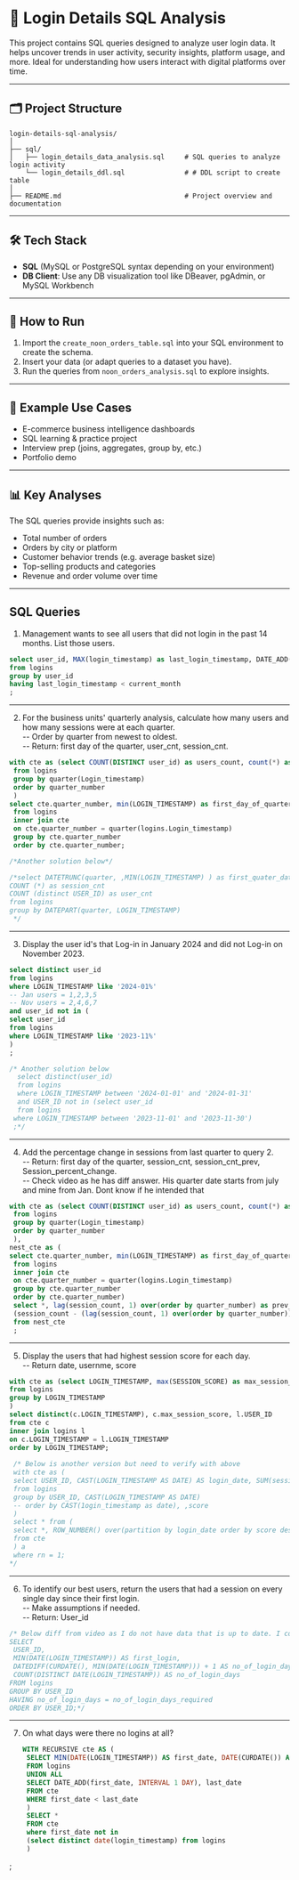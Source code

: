 # 🔐 Login Details SQL Analysis

This project contains SQL queries designed to analyze user login data. It helps uncover trends in user activity, security insights, platform usage, and more. Ideal for understanding how users interact with digital platforms over time.

---

## 🗂️ Project Structure

```
login-details-sql-analysis/
│
├── sql/
│   ├── login_details_data_analysis.sql     # SQL queries to analyze login activity
    └── login_details_ddl.sql               # # DDL script to create table
│
├── README.md                               # Project overview and documentation

```

---

## 🛠️ Tech Stack

- **SQL** (MySQL or PostgreSQL syntax depending on your environment)
- **DB Client**: Use any DB visualization tool like DBeaver, pgAdmin, or MySQL Workbench

---

## 🚀 How to Run

1. Import the `create_noon_orders_table.sql` into your SQL environment to create the schema.
2. Insert your data (or adapt queries to a dataset you have).
3. Run the queries from `noon_orders_analysis.sql` to explore insights.

---

## 📁 Example Use Cases

- E-commerce business intelligence dashboards
- SQL learning & practice project
- Interview prep (joins, aggregates, group by, etc.)
- Portfolio demo

---

## 📊 Key Analyses

The SQL queries provide insights such as:

- Total number of orders
- Orders by city or platform
- Customer behavior trends (e.g. average basket size)
- Top-selling products and categories
- Revenue and order volume over time

---

## SQL Queries

1. Management wants to see all users that did not login in the past 14 months. List those users.

```sql
select user_id, MAX(login_timestamp) as last_login_timestamp, DATE_ADD(CURDATE(), INTERVAL -14 MONTH) as current_month
from logins
group by user_id
having last_login_timestamp < current_month
;
```

---

2. For the business units' quarterly analysis, calculate how many users and how many sessions were at each quarter.  
  -- Order by quarter from newest to oldest.  
  -- Return: first day of the quarter, user_cnt, session_cnt.
   
```sql
with cte as (select COUNT(DISTINCT user_id) as users_count, count(*) as session_count ,quarter(Login_timestamp) as quarter_number
 from logins
 group by quarter(Login_timestamp)
 order by quarter_number
 )
select cte.quarter_number, min(LOGIN_TIMESTAMP) as first_day_of_quarter, cte.session_count , cte.users_count
 from logins
 inner join cte
 on cte.quarter_number = quarter(logins.Login_timestamp)
 group by cte.quarter_number
 order by cte.quarter_number;

/*Another solution below*/

/*select DATETRUNC(quarter, ,MIN(LOGIN_TIMESTAMP) ) as first_quater_date
COUNT (*) as session_cnt
COUNT (distinct USER_ID) as user_cnt
from logins
group by DATEPART(quarter, LOGIN_TIMESTAMP)
 */
```

---

3. Display the user id's that Log-in in January 2024 and did not Log-in on November 2023.
```sql
select distinct user_id
from logins
where LOGIN_TIMESTAMP like '2024-01%' 
-- Jan users = 1,2,3,5
-- Nov users = 2,4,6,7
and user_id not in (
select user_id 
from logins
where LOGIN_TIMESTAMP like '2023-11%'
)
;

/* Another solution below 
  select distinct(user_id)
  from logins
  where LOGIN_TIMESTAMP between '2024-01-01' and '2024-01-31'
  and USER_ID not in (select user_id
  from logins
 where LOGIN_TIMESTAMP between '2023-11-01' and '2023-11-30')
 ;*/
```

---

4. Add the percentage change in sessions from last quarter to query 2.  
-- Return: first day of the quarter, session_cnt, session_cnt_prev, Session_percent_change.  
-- Check video as he has diff answer. His quarter date starts from july and mine from Jan. Dont know if he intended that

```sql
with cte as (select COUNT(DISTINCT user_id) as users_count, count(*) as session_count ,quarter(Login_timestamp) as quarter_number
 from logins
 group by quarter(Login_timestamp)
 order by quarter_number
 ),
nest_cte as (
select cte.quarter_number, min(LOGIN_TIMESTAMP) as first_day_of_quarter, cte.session_count , cte.users_count
 from logins
 inner join cte
 on cte.quarter_number = quarter(logins.Login_timestamp)
 group by cte.quarter_number
 order by cte.quarter_number)
 select *, lag(session_count, 1) over(order by quarter_number) as prev_session_count, 
 (session_count - (lag(session_count, 1) over(order by quarter_number))) / lag(session_count, 1) over(order by quarter_number)* 100 as session_percent_change 
 from nest_cte
 ;
```

---

5. Display the users that had highest session score for each day.  
-- Return date, usernme, score

```sql
with cte as (select LOGIN_TIMESTAMP, max(SESSION_SCORE) as max_session_score
from logins
group by LOGIN_TIMESTAMP
)
select distinct(c.LOGIN_TIMESTAMP), c.max_session_score, l.USER_ID
from cte c
inner join logins l
on c.LOGIN_TIMESTAMP = l.LOGIN_TIMESTAMP
order by LOGIN_TIMESTAMP;
 
 /* Below is another version but need to verify with above
 with cte as (
 select USER_ID, CAST(LOGIN_TIMESTAMP AS DATE) AS login_date, SUM(session_score) as score
 from logins
 group by USER_ID, CAST(LOGIN_TIMESTAMP AS DATE)
 -- order by CAST(1ogin_timestamp as date), ,score
 )
 select * from (
 select *, ROW_NUMBER() over(partition by login_date order by score desc) as rn
 from cte
 ) a 
 where rn = 1;
*/
```

---


6. To identify our best users, return the users that had a session on every single day since their first login.  
 -- Make assumptions if needed.  
 -- Return: User_id  
 ```sql
/* Below diff from video as I do not have data that is up to date. I could add rows to see if below works.
SELECT 
  USER_ID, 
  MIN(DATE(LOGIN_TIMESTAMP)) AS first_login,
  DATEDIFF(CURDATE(), MIN(DATE(LOGIN_TIMESTAMP))) + 1 AS no_of_login_days_required,
  COUNT(DISTINCT DATE(LOGIN_TIMESTAMP)) AS no_of_login_days
FROM logins
GROUP BY USER_ID
HAVING no_of_login_days = no_of_login_days_required
ORDER BY USER_ID;*/

```

---

7. On what days were there no logins at all?
   ```sql
   WITH RECURSIVE cte AS (
    SELECT MIN(DATE(LOGIN_TIMESTAMP)) AS first_date, DATE(CURDATE()) AS last_date
    FROM logins
    UNION ALL
    SELECT DATE_ADD(first_date, INTERVAL 1 DAY), last_date
    FROM cte
    WHERE first_date < last_date
    )
    SELECT * 
    FROM cte
    where first_date not in
    (select distinct date(login_timestamp) from logins
    )
;
   ```
